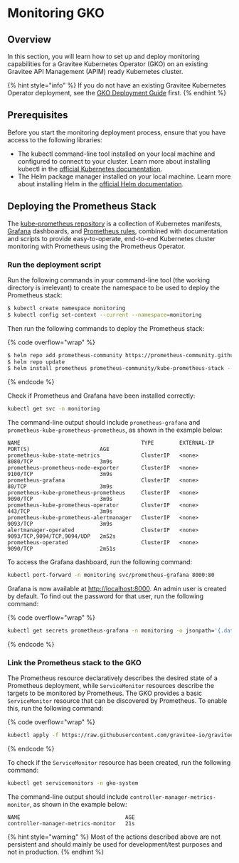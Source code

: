 # Monitoring GKO

## Overview

In this section, you will learn how to set up and deploy monitoring capabilities for a Gravitee Kubernetes Operator (GKO) on an existing Gravitee API Management (APIM) ready Kubernetes cluster.

{% hint style="info" %}
If you do not have an existing Gravitee Kubernetes Operator deployment, see the [GKO Deployment Guide](../../getting-started/install-guides/install-on-kubernetes/install-gravitee-kubernetes-operator.md) first.
{% endhint %}

## Prerequisites

Before you start the monitoring deployment process, ensure that you have access to the following libraries:

* The kubectl command-line tool installed on your local machine and configured to connect to your cluster. Learn more about installing kubectl in the [official Kubernetes documentation](https://kubernetes.io/docs/tasks/tools/).
* The Helm package manager installed on your local machine. Learn more about installing Helm in the [official Helm documentation](https://helm.sh/docs/intro/install/).

## Deploying the Prometheus Stack

The [kube-prometheus repository](https://github.com/prometheus-operator/kube-prometheus) is a collection of Kubernetes manifests, [Grafana](https://grafana.com/) dashboards, and [Prometheus rules](https://prometheus.io/), combined with documentation and scripts to provide easy-to-operate, end-to-end Kubernetes cluster monitoring with Prometheus using the Prometheus Operator.

### Run the deployment script

Run the following commands in your command-line tool (the working directory is irrelevant) to create the namespace to be used to deploy the Prometheus stack:

```sh
$ kubectl create namespace monitoring
$ kubectl config set-context --current --namespace=monitoring
```

Then run the following commands to deploy the Prometheus stack:

{% code overflow="wrap" %}
```sh
$ helm repo add prometheus-community https://prometheus-community.github.io/helm-charts
$ helm repo update
$ helm install prometheus prometheus-community/kube-prometheus-stack --debug
```
{% endcode %}

Check if Prometheus and Grafana have been installed correctly:

```sh
kubectl get svc -n monitoring
```

The command-line output should include `prometheus-grafana` and `prometheus-kube-prometheus-prometheus`, as shown in the example below:

```
NAME                                      TYPE        EXTERNAL-IP   PORT(S)                      AGE
prometheus-kube-state-metrics             ClusterIP   <none>        8080/TCP                     3m9s
prometheus-prometheus-node-exporter       ClusterIP   <none>        9100/TCP                     3m9s
prometheus-grafana                        ClusterIP   <none>        80/TCP                       3m9s
prometheus-kube-prometheus-prometheus     ClusterIP   <none>        9090/TCP                     3m9s
prometheus-kube-prometheus-operator       ClusterIP   <none>        443/TCP                      3m9s
prometheus-kube-prometheus-alertmanager   ClusterIP   <none>        9093/TCP                     3m9s
alertmanager-operated                     ClusterIP   <none>        9093/TCP,9094/TCP,9094/UDP   2m52s
prometheus-operated                       ClusterIP   <none>        9090/TCP                     2m51s
```

To access the Grafana dashboard, run the following command:

```sh
kubectl port-forward -n monitoring svc/prometheus-grafana 8000:80
```

Grafana is now available at [http://localhost:8000](http://localhost:8000/). An admin user is created by default. To find out the password for that user, run the following command:

{% code overflow="wrap" %}
```sh
kubectl get secrets prometheus-grafana -n monitoring -o jsonpath='{.data.admin-password}'|base64 -d
```
{% endcode %}

### Link the Prometheus stack to the GKO

The Prometheus resource declaratively describes the desired state of a Prometheus deployment, while `ServiceMonitor` resources describe the targets to be monitored by Prometheus. The GKO provides a basic `ServiceMonitor` resource that can be discovered by Prometheus. To enable this, run the following command:

{% code overflow="wrap" %}
```sh
kubectl apply -f https://raw.githubusercontent.com/gravitee-io/gravitee-kubernetes-operator/alpha/config/prometheus/monitor.yaml
```
{% endcode %}

To check if the `ServiceMonitor` resource has been created, run the following command:

```sh
kubectl get servicemonitors -n gko-system
```

The command-line output should include `controller-manager-metrics-monitor`, as shown in the example below:

```
NAME                                 AGE
controller-manager-metrics-monitor   21s
```

{% hint style="warning" %}
Most of the actions described above are not persistent and should mainly be used for development/test purposes and not in production.
{% endhint %}
